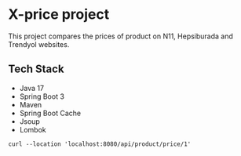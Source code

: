# X-price project

This project compares the prices of product on N11, Hepsiburada and Trendyol websites.

## Tech Stack

* Java 17
* Spring Boot 3
* Maven
* Spring Boot Cache
* Jsoup
* Lombok

`curl --location 'localhost:8080/api/product/price/1'
`
